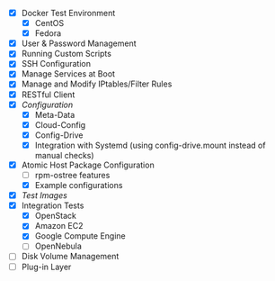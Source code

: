 - [x] Docker Test Environment
    - [x] CentOS
    - [x] Fedora
- [X] User & Password Management
- [X] Running Custom Scripts
- [X] SSH Configuration
- [X] Manage Services at Boot
- [X] Manage and Modify IPtables/Filter Rules
- [X] RESTful Client
- [X] *Configuration*
    - [X] Meta-Data
    - [X] Cloud-Config
    - [X] Config-Drive
    - [X] Integration with Systemd (using config-drive.mount instead of manual checks)
- [X] Atomic Host Package Configuration
    - [ ] rpm-ostree features
    - [X] Example configurations
- [X] *Test Images*
- [X] Integration Tests
    - [X] OpenStack
    - [X] Amazon EC2
    - [X] Google Compute Engine
    - [ ] OpenNebula
- [ ] Disk Volume Management
- [ ] Plug-in Layer
